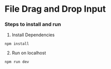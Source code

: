 # File Drag and Drop Input

### Steps to install and run

1. Install Dependencies

```node copy
npm install
```

2. Run on localhost

```node copy
npm run dev
```
